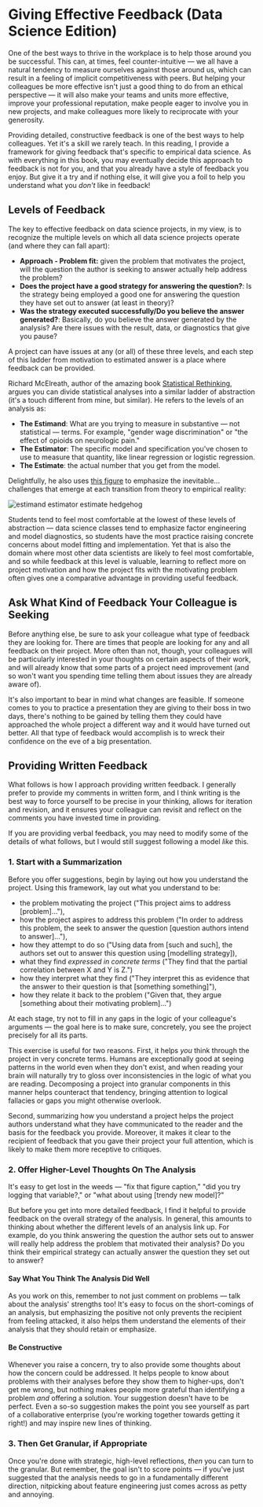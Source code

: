 # Giving Effective Feedback (Data Science Edition)

One of the best ways to thrive in the workplace is to help those around you be successful. This can, at times, feel counter-intuitive — we all have a natural tendency to measure ourselves against those around us, which can result in a feeling of implicit competitiveness with peers. But helping your colleagues be more effective isn't just a good thing to do from an ethical perspective — it will also make your teams and units more effective, improve your professional reputation, make people eager to involve you in new projects, and make colleagues more likely to reciprocate with your generosity. 

Providing detailed, constructive feedback is one of the best ways to help colleagues. Yet it's a skill we rarely teach. In this reading, I provide a framework for giving feedback that's specific to empirical data science. As with everything in this book, you may eventually decide this approach to feedback is not for you, and that you already have a style of feedback you enjoy. But give it a try and if nothing else, it will give you a foil to help you understand what you *don't* like in feedback!

## Levels of Feedback

The key to effective feedback on data science projects, in my view, is to recognize the multiple levels on which all data science projects operate (and where they can fall apart):

- **Approach - Problem fit:** given the problem that motivates the project, will the question the author is seeking to answer actually help address the problem?
- **Does the project have a good strategy for answering the question?**: Is the strategy being employed a good one for answering the question they have set out to answer (at least in theory)? 
- **Was the strategy executed successfully/Do you believe the answer generated?**: Basically, do you believe the answer generated by the analysis? Are there issues with the result, data, or diagnostics that give you pause?

A project can have issues at any (or all) of these three levels, and each step of this ladder from motivation to estimated answer is a place where feedback can be provided.

Richard McElreath, author of the amazing book [Statistical Rethinking](https://xcelab.net/rm/), argues you can divide statistical analyses into a similar ladder of abstraction (it's a touch different from mine, but similar). He refers to the levels of an analysis as:

- **The Estimand**: What are you trying to measure in substantive — not statistical — terms. For example, "gender wage discrimination" or "the effect of opioids on neurologic pain." 
- **The Estimator**: The specific model and specification you've chosen to use to measure that quantity, like linear regression or logistic regression.
- **The Estimate**: the actual number that you get from the model. 

Delightfully, he also uses [this figure](https://youtu.be/mBEA7PKDmiY?si=pykJpxpC9uBJVQKM&t=206) to emphasize the inevitable... challenges that emerge at each transition from theory to empirical reality:

![estimand estimator estimate hedgehog](images/estimand_estimator_estimate.png)

Students tend to feel most comfortable at the lowest of these levels of abstraction — data science classes tend to emphasize factor engineering and model diagnostics, so students have the most practice raising concrete concerns about model fitting and implementation. Yet that is also the domain where most other data scientists are likely to feel most comfortable, and so while feedback at this level is valuable, learning to reflect more on project motivation and how the project fits with the motivating problem often gives one a comparative advantage in providing useful feedback.

## Ask What Kind of Feedback Your Colleague is Seeking

Before anything else, be sure to ask your colleague what type of feedback they are looking for. There are times that people are looking for any and all feedback on their project. More often than not, though, your colleagues will be particularly interested in your thoughts on certain aspects of their work, and will already know that some parts of a project need improvement (and so won't want you spending time telling them about issues they are already aware of).

It's also important to bear in mind what changes are feasible. If someone comes to you to practice a presentation they are giving to their boss in two days, there's nothing to be gained by telling them they could have approached the whole project a different way and it would have turned out better. All that type of feedback would accomplish is to wreck their confidence on the eve of a big presentation. 

## Providing Written Feedback

What follows is how I approach providing written feedback. I generally prefer to provide my comments in written form, and I think writing is the best way to force yourself to be precise in your thinking, allows for iteration and revision, and it ensures your colleague can revisit and reflect on the comments you have invested time in providing. 

If you are providing verbal feedback, you may need to modify some of the details of what follows, but I would still suggest following a model *like* this.

### 1. Start with a Summarization

Before you offer suggestions, begin by laying out how you understand the project. Using this framework, lay out what you understand to be:

- the problem motivating the project ("This project aims to address [problem]..."), 
- how the project aspires to address this problem ("In order to address this problem, the seek to answer the question [question authors intend to answer]..."), 
- how they attempt to do so ("Using data from [such and such], the authors set out to answer this question using [modelling strategy]),
- what they find *expressed in concrete terms* ("They find that the partial correlation between X and Y is Z.")
- how they interpret what they find ("They interpret this as evidence that the answer to their question is that [something something]"),
- how they relate it back to the problem ("Given that, they argue [something about their motivating problem]...")

At each stage, try not to fill in any gaps in the logic of your colleague's arguments — the goal here is to make sure, concretely, you see the project precisely for all its parts. 

This exercise is useful for two reasons. First, it helps *you* think through the project in very concrete terms. Humans are exceptionally good at seeing patterns in the world even when they don't exist, and when reading your brain will naturally try to gloss over inconsistencies in the logic of what you are reading. Decomposing a project into granular components in this manner helps counteract that tendency, bringing attention to logical fallacies or gaps you might otherwise overlook. 

Second, summarizing how you understand a project helps the project authors understand what they have communicated to the reader and the basis for the feedback you provide. Moreover, it makes it clear to the recipient of feedback that you gave their project your full attention, which is likely to make them more receptive to critiques.

### 2. Offer Higher-Level Thoughts On The Analysis

It's easy to get lost in the weeds — "fix that figure caption," "did you try logging that variable?," or "what about using [trendy new model]?" 

But before you get into more detailed feedback, I find it helpful to provide feedback on the overall strategy of the analysis. In general, this amounts to thinking about whether the different levels of an analysis link up. For example, do you think answering the question the author sets out to answer will really help address the problem that motivated their analysis? Do you think their empirical strategy can actually answer the question they set out to answer?

#### Say What You Think The Analysis Did Well

As you work on this, remember to not just comment on problems — talk about the analysis' strengths too! It's easy to focus on the short-comings of an analysis, but emphasizing the positive not only prevents the recipient from feeling attacked, it also helps them understand the elements of their analysis that they should retain or emphasize.

#### Be Constructive

Whenever you raise a concern, try to also provide some thoughts about how the concern could be addressed. It helps people to know about problems with their analyses before they show them to higher-ups, don't get me wrong, but nothing makes people more grateful than identifying a problem *and* offering a solution. Your suggestion doesn't have to be perfect. Even a so-so suggestion makes the point you see yourself as part of a collaborative enterprise (you're working together towards getting it right!) and may inspire new lines of thinking.

### 3. Then Get Granular, if Appropriate

Once you're done with strategic, high-level reflections, *then* you can turn to the granular. But remember, the goal isn't to score points — if you've just suggested that the analysis needs to go in a fundamentally different direction, nitpicking about feature engineering just comes across as petty and annoying. 